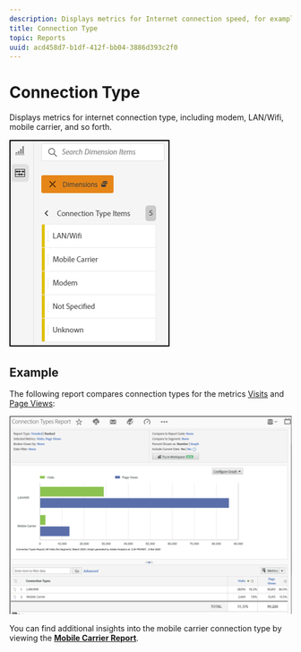 ```yaml
---
description: Displays metrics for Internet connection speed, for example, modem, LAN, mobile traffic, and so forth.
title: Connection Type
topic: Reports
uuid: acd458d7-b1df-412f-bb04-3886d393c2f0
---
```


# Connection Type

Displays metrics for internet connection type, including modem, LAN/Wifi, mobile carrier, and so forth.

![types](assets\connection.png)

## Example

The following report compares connection types for the metrics [Visits](https://docs.adobe.com/content/help/en/analytics/components/variables/metrics/metrics-visit.html) and [Page Views](https://docs.adobe.com/content/help/en/analytics/components/variables/dimensions-reports/reports-page-views.html):

![report](assets\contype_compare.png)

You can find additional insights into the mobile carrier connection type by viewing the [**Mobile Carrier Report**](https://docs.adobe.com/content/help/en/analytics/components/variables/dimensions-reports/reports-mobile-carrier.html).
